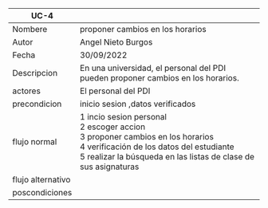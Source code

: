 |UC-4||
| ----------- | ----------- |
| Nombere | proponer cambios en los horarios |
| Autor |   Angel Nieto Burgos |
| Fecha |30/09/2022   |
| Descripcion | En una universidad, el personal del PDI pueden proponer cambios en los horarios. 
| actores |   El personal del PDI  |
| precondicion |   inicio sesion  ,datos verificados  |
| flujo normal   |  1  incio sesion personal<br>  2  escoger accion <br>  3 proponer cambios en los horarios <br> 4 verificación de los datos del estudiante <br> 5 realizar la búsqueda en las listas de clase de sus asignaturas|
| flujo alternativo | 
| poscondiciones |   